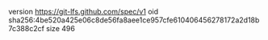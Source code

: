 version https://git-lfs.github.com/spec/v1
oid sha256:4be520a425e06c8de56fa8aee1ce957cfe610406456278172a2d18b7c388c2cf
size 496
